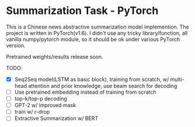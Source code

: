 # Summarization Task - PyTorch

This is a Chinese news abstractive summarization model implemention.
The project is written in PyTorch(v1.6). I didn't use any tricky library/function, all vanilla numpy/pytorch module, so it should be ok under various PyTorch version.

Pretrained weights/results release soon.



TODO:
- [x] Seq2Seq model(LSTM as basic block), training from scratch, w/ multi-head attention and prior knowledge, use beam search for decoding
- [ ] Use pretrained embedding instead of training from scratch
- [ ] top-k/top-p decoding
- [ ] GPT-2 w/ improved mask
- [ ] train w/ r-drop
- [ ] Extractive Summarization w/ BERT
